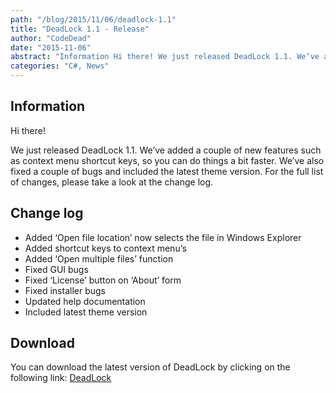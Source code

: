 ```yaml
---
path: "/blog/2015/11/06/deadlock-1.1"
title: "DeadLock 1.1 - Release"
author: "CodeDead"
date: "2015-11-06"
abstract: "Information Hi there! We just released DeadLock 1.1. We’ve added a couple of new features such as context menu shortcut keys, so you can do things a bit faster. We’ve also fixed a couple of bugs and included the latest theme version. For the full list of..."
categories: "C#, News"
---
```

## Information

Hi there!

We just released DeadLock 1.1. We’ve added a couple of new features such as context menu shortcut keys, so you can do things a bit faster. We’ve also fixed a couple of bugs and included the latest theme version. For the full list of changes, please take a look at the change log.

## Change log

* Added ‘Open file location’ now selects the file in Windows Explorer
* Added shortcut keys to context menu’s
* Added ‘Open multiple files’ function
* Fixed GUI bugs
* Fixed ‘License’ button on ‘About’ form
* Fixed installer bugs
* Updated help documentation
* Included latest theme version

## Download

You can download the latest version of DeadLock by clicking on the following link:
<a href="/software/deadlock">DeadLock</a>
